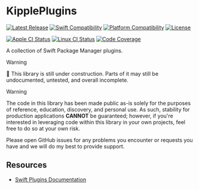 # KipplePlugins

[![Latest Release](https://img.shields.io/github/v/tag/bdrelling/KipplePlugins?color=blue&label=)](https://github.com/bdrelling/KipplePlugins/tags)
[![Swift Compatibility](https://img.shields.io/endpoint?url=https%3A%2F%2Fswiftpackageindex.com%2Fapi%2Fpackages%2Fbdrelling%2FKipplePlugins%2Fbadge%3Ftype%3Dswift-versions&label=)](https://swiftpackageindex.com/bdrelling/KipplePlugins)
[![Platform Compatibility](https://img.shields.io/endpoint?url=https%3A%2F%2Fswiftpackageindex.com%2Fapi%2Fpackages%2Fbdrelling%2FKipplePlugins%2Fbadge%3Ftype%3Dplatforms&label=)](https://swiftpackageindex.com/bdrelling/KipplePlugins)
[![License](https://img.shields.io/github/license/bdrelling/KipplePlugins?label=)](https://github.com/bdrelling/KipplePlugins/blob/main/LICENSE)

[![Apple CI Status](https://github.com/bdrelling/KipplePlugins/actions/workflows/apple_tests.yml/badge.svg)](https://github.com/bdrelling/KipplePlugins/actions/workflows/apple_tests.yml)
[![Linux CI Status](https://github.com/bdrelling/KipplePlugins/actions/workflows/linux_tests.yml/badge.svg)](https://github.com/bdrelling/KipplePlugins/actions/workflows/linux_tests.yml)
[![Code Coverage](https://img.shields.io/codecov/c/github/bdrelling/KipplePlugins)](https://codecov.io/gh/bdrelling/KipplePlugins)

A collection of Swift Package Manager plugins.

> [!WARNING]
> 🚧 This library is still under construction. Parts of it may still be undocumented, untested, and overall incomplete.

> [!WARNING]
> The code in this library has been made public as-is solely for the purposes of reference, education, discovery, and personal use. As such, stability for production applications **CANNOT** be guaranteed; however, if you're interested in leveraging code within this library in your own projects, feel free to do so at your own risk.
>
> Please open GitHub issues for any problems you encounter or requests you have and we will do my best to provide support.

## Resources

- [Swift Plugins Documentation](https://github.com/apple/swift-package-manager/blob/main/Documentation/Plugins.md)
